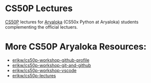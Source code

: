 # CS50P Lectures
[CS50P](https://cs50.harvard.edu/python/2022/) lectures for [Aryaloka](https://www.aryalokaeducation.com/courses/cs50x-python/) (CS50x Python at Aryaloka) students complementing the official lectuers.


# More CS50P Aryaloka Resources:
* [erikw/cs50p-workshop-github-profile](https://github.com/erikw/cs50p-workshop-github-profile)
* [erikw/cs50p-workshop-git-and-github](https://github.com/erikw/cs50p-workshop-git-and-github)
* [erikw/cs50p-workshop-vscode](https://github.com/erikw/cs50p-workshop-vscode)
* [erikw/cs50p-lectures](https://github.com/erikw/cs50p-lectures)
